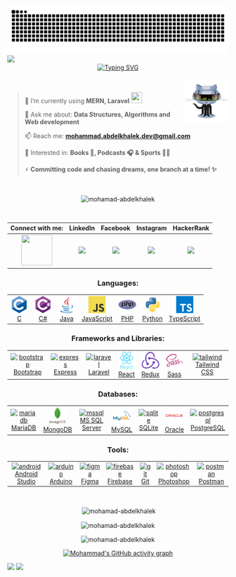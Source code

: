 <div align="center"> 
  <img src="https://github.com/mohamad-abdelkhalek/mohamad-abdelkhalek/blob/output/github-snake-dark.svg" alt="snake gif" />
</div>
  
<img src="https://user-images.githubusercontent.com/73097560/115834477-dbab4500-a447-11eb-908a-139a6edaec5c.gif">

<div align="center">
  <a href="https://git.io/typing-svg">
    <img src="https://readme-typing-svg.demolab.com?font=Righteous&size=36&duration=3000&pause=1000&color=36BCF7&vCenter=true&width=700&lines=Hello+Geeks+!+%E2%9D%A4;I'm+Mohammad+Abdelkhalek👋;A+Computer+Science+Graduate;A+Full-Stack+Developer+&#128104;&#8205;&#128187" alt="Typing SVG">
  </a>
</div>





<br>
<img src="https://raw.githubusercontent.com/Sabyasachi-Seal/Sabyasachi-Seal/ouput/github.gif" width="20%" hight="20%" align="right">
<br>

>🚀  I’m currently using **MERN, Laravel** <img src="https://media.giphy.com/media/eNAsjO55d76Ok/giphy.gif" width="25" height="25">
>
>💬  Ask me about: **Data Structures, Algorithms and Web development**
>
>📫  Reach me: **mohammad.abdelkhalek.dev@gmail.com**
>
>🙂  Interested in: **Books 📖, Podcasts 🎧 & Sports 🤾‍♀️**
>
>⚡  **Committing code and chasing dreams, one branch at a time! ✨**

<br>
<p align="center"> <img src="https://komarev.com/ghpvc/?username=mohamad-abdelkhalek&label=Profile%20views&color=141439&style=plastic" alt="mohamad-abdelkhalek" /> </p>
<br>


| Connect with me: | LinkedIn | Facebook | Instagram | HackerRank |
| :--------------: | :------: | :------: | :-------: | :--------: |
| <a href="https://www.linkedin.com/in/mohammad-abdelkhalek-b64405233/"><img src="https://media.tenor.com/Ud8Px21wDcYAAAAi/thisisfinland-finland.gif" height="70" width="70"></a> | <a href="https://www.linkedin.com/in/mohammad-abdelkhalek-b64405233/"><img src="https://raw.githubusercontent.com/rahuldkjain/github-profile-readme-generator/master/src/images/icons/Social/linked-in-alt.svg" height="45"></a> | <a href="https://fb.com/mohamad-j-abdelkhalek"><img src="https://raw.githubusercontent.com/rahuldkjain/github-profile-readme-generator/master/src/images/icons/Social/facebook.svg" height="45"></a> | <a href="https://instagram.com/mhmd_abdelkhalek"><img src="https://raw.githubusercontent.com/rahuldkjain/github-profile-readme-generator/master/src/images/icons/Social/instagram.svg" height="45"></a> | <a href="https://www.hackerrank.com/mohammad_ak_cs1"><img src="https://raw.githubusercontent.com/rahuldkjain/github-profile-readme-generator/master/src/images/icons/Social/hackerrank.svg" height="45"></a> |



<h3 align="center">Languages:</h3>
<div align="center">
<p align="center">
<table>
<tr>
<td align="center">
<a href="https://www.cprogramming.com/" target="_blank" rel="noreferrer">
<img src="https://raw.githubusercontent.com/devicons/devicon/master/icons/c/c-original.svg" alt="c" width="40" height="40"/>
<br>C
</a>
</td>
<td align="center">
<a href="https://www.w3schools.com/cs/" target="_blank" rel="noreferrer">
<img src="https://raw.githubusercontent.com/devicons/devicon/master/icons/csharp/csharp-original.svg" alt="csharp" width="40" height="40"/>
<br>C#
</a>
</td>
<td align="center">
<a href="https://www.java.com" target="_blank" rel="noreferrer">
<img src="https://raw.githubusercontent.com/devicons/devicon/master/icons/java/java-original.svg" alt="java" width="40" height="40"/>
<br>Java
</a>
</td>
<td align="center">
<a href="https://developer.mozilla.org/en-US/docs/Web/JavaScript" target="_blank" rel="noreferrer">
<img src="https://raw.githubusercontent.com/devicons/devicon/master/icons/javascript/javascript-original.svg" alt="javascript" width="40" height="40"/>
<br>JavaScript
</a>
</td>
<td align="center">
<a href="https://www.php.net" target="_blank" rel="noreferrer">
<img src="https://raw.githubusercontent.com/devicons/devicon/master/icons/php/php-original.svg" alt="php" width="40" height="40"/>
<br>PHP
</a>
</td>
<td align="center">
<a href="https://www.python.org" target="_blank" rel="noreferrer">
<img src="https://raw.githubusercontent.com/devicons/devicon/master/icons/python/python-original.svg" alt="python" width="40" height="40"/>
<br>Python
</a>
</td>
<td align="center">
<a href="https://www.typescriptlang.org/" target="_blank" rel="noreferrer">
<img src="https://raw.githubusercontent.com/devicons/devicon/master/icons/typescript/typescript-original.svg" alt="typescript" width="40" height="40"/>
<br>TypeScript
</a>
</td>
</tr>
</table>
</p>
</div>

<h3 align="center">Frameworks and Libraries:</h3>
<table align="center">
  <tr>
    <td align="center">
      <a href="https://getbootstrap.com" target="_blank" rel="noreferrer">
        <img src="https://img.icons8.com/?size=100&id=ZMc42tPbG32H&format=png&color=000000" alt="bootstrap" width="40" height="40"/>
        <br>Bootstrap
      </a>
    </td>
    <td align="center">
      <a href="https://expressjs.com" target="_blank" rel="noreferrer">
        <img src="https://img.icons8.com/?size=100&id=kg46nzoJrmTR&format=png&color=FFFFFF" alt="express" width="40" height="40"/>
        <br>Express
      </a>
    </td>
    <td align="center">
      <a href="https://laravel.com/" target="_blank" rel="noreferrer">
        <img src="https://cdn.worldvectorlogo.com/logos/laravel-2.svg" alt="laravel" width="40" height="40"/>
        <br>Laravel
      </a>
    </td>
    <td align="center">
      <a href="https://reactjs.org/" target="_blank" rel="noreferrer">
        <img src="https://raw.githubusercontent.com/devicons/devicon/master/icons/react/react-original-wordmark.svg" alt="react" width="40" height="40"/>
        <br>React
      </a>
    </td>
    <td align="center">
      <a href="https://redux.js.org" target="_blank" rel="noreferrer">
        <img src="https://raw.githubusercontent.com/devicons/devicon/master/icons/redux/redux-original.svg" alt="redux" width="40" height="40"/>
        <br>Redux
      </a>
    </td>
    <td align="center">
      <a href="https://sass-lang.com" target="_blank" rel="noreferrer">
        <img src="https://raw.githubusercontent.com/devicons/devicon/master/icons/sass/sass-original.svg" alt="sass" width="40" height="40"/>
        <br>Sass
      </a>
    </td>
    <td align="center">
      <a href="https://tailwindcss.com/" target="_blank" rel="noreferrer">
        <img src="https://www.vectorlogo.zone/logos/tailwindcss/tailwindcss-icon.svg" alt="tailwind" width="40" height="40"/>
        <br>Tailwind CSS
      </a>
    </td>
  </tr>
</table>


<h3 align="center">Databases:</h3>
<table align="center">
<tr>
<td align="center">
<a href="https://mariadb.org/" target="_blank" rel="noreferrer">
<img src="https://img.icons8.com/?size=100&id=DakakaPez2uy&format=png&color=000000" alt="mariadb" width="40" height="40"/>
<br>MariaDB
</a>
</td>
<td align="center">
<a href="https://www.mongodb.com/" target="_blank" rel="noreferrer">
<img src="https://raw.githubusercontent.com/devicons/devicon/master/icons/mongodb/mongodb-original-wordmark.svg" alt="mongodb" width="40" height="40"/>
<br>MongoDB
</a>
</td>
<td align="center">
<a href="https://www.microsoft.com/en-us/sql-server" target="_blank" rel="noreferrer">
<img src="https://img.icons8.com/?size=100&id=laYYF3dV0Iew&format=png&color=000000" alt="mssql" width="40" height="40"/>
<br>MS SQL Server
</a>
</td>
<td align="center">
<a href="https://www.mysql.com/" target="_blank" rel="noreferrer">
<img src="https://raw.githubusercontent.com/devicons/devicon/master/icons/mysql/mysql-original-wordmark.svg" alt="mysql" width="40" height="40"/>
<br>MySQL
</a>
</td>
<td align="center">
<a href="https://www.sqlite.org/" target="_blank" rel="noreferrer">
<img src="https://www.vectorlogo.zone/logos/sqlite/sqlite-icon.svg" alt="sqlite" width="40" height="40"/>
<br>SQLite
</a>
</td>
<td align="center">
<a href="https://www.oracle.com/" target="_blank" rel="noreferrer">
<img src="https://raw.githubusercontent.com/devicons/devicon/master/icons/oracle/oracle-original.svg" alt="oracle" width="40" height="40"/>
<br>Oracle
</a>
</td>
<td align="center">
<a href="https://www.postgresql.org" target="_blank" rel="noreferrer">
<img src="https://img.icons8.com/?size=100&id=LwQEs9KnDgIo&format=png&color=000000" alt="postgresql" width="40" height="40"/>
<br>PostgreSQL
</a>
</td>
</tr>
</table>

<h3 align="center">Tools:</h3>
<table align="center">
<tr>
<td align="center">
<a href="https://developer.android.com/studio" target="_blank" rel="noreferrer">
<img src="https://img.icons8.com/?size=100&id=HehcotaMmuL6&format=png&color=000000" alt="android" width="40" height="40"/>
<br>Android Studio
</a>
</td>
<td align="center">
<a href="https://www.arduino.cc/" target="_blank" rel="noreferrer">
<img src="https://img.icons8.com/?size=100&id=bQNDZ3K3MrLb&format=png&color=000000" alt="arduino" width="40" height="40"/>
<br>Arduino
</a>
</td>
<td align="center">
<a href="https://www.figma.com/" target="_blank" rel="noreferrer">
<img src="https://www.vectorlogo.zone/logos/figma/figma-icon.svg" alt="figma" width="40" height="40"/>
<br>Figma
</a>
</td>
<td align="center">
<a href="https://firebase.google.com/" target="_blank" rel="noreferrer">
<img src="https://www.vectorlogo.zone/logos/firebase/firebase-icon.svg" alt="firebase" width="40" height="40"/>
<br>Firebase
</a>
</td>
<td align="center">
<a href="https://git-scm.com/" target="_blank" rel="noreferrer">
<img src="https://www.vectorlogo.zone/logos/git-scm/git-scm-icon.svg" alt="git" width="40" height="40"/>
<br>Git
</a>
</td>
<td align="center">
<a href="https://www.photoshop.com/en" target="_blank" rel="noreferrer">
<img src="https://img.icons8.com/?size=100&id=Cy4DRjeYKjRa&format=png&color=000000" alt="photoshop" width="40" height="40"/>
<br>Photoshop
</a>
</td>
<td align="center">
<a href="https://postman.com" target="_blank" rel="noreferrer">
<img src="https://www.vectorlogo.zone/logos/getpostman/getpostman-icon.svg" alt="postman" width="40" height="40"/>
<br>Postman
</a>
</td>
</tr>
</table>




<br>
<p align="center">&nbsp;<img align="center" src="https://github-readme-stats.vercel.app/api?username=mohamad-abdelkhalek&show_icons=true&theme=outrun&locale=en" alt="mohamad-abdelkhalek" /></p>

<p align="center"><img align="center" src="https://github-readme-streak-stats.herokuapp.com/?user=mohamad-abdelkhalek&theme=outrun" alt="mohamad-abdelkhalek" /></p>

<p align="center"><img align="center" src="https://github-readme-stats.vercel.app/api/top-langs?username=mohamad-abdelkhalek&show_icons=true&theme=outrun" alt="mohamad-abdelkhalek" /></p>

<p align="center">
  <a href="https://github.com/ashutosh00710/github-readme-activity-graph">
    <img src="https://github-readme-activity-graph.vercel.app/graph?username=mohamad-abdelkhalek&bg_color=141439&color=ffcc00&line=ffcc00&point=ff1aff&area=true&hide_border=true" width="800" height="400" alt="Mohammad's GitHub activity graph">
  </a>
</p>



<img src="https://raw.githubusercontent.com/trinib/trinib/82213791fa9ff58d3ca768ddd6de2489ec23ffca/images/footer.svg">

<img src="https://raw.githubusercontent.com/BrunnerLivio/brunnerlivio/master/images/marquee.svg">
